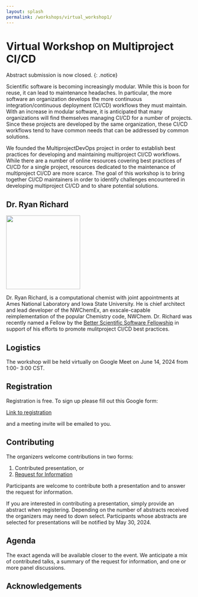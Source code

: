 ```yaml
---
layout: splash
permalink: /workshops/virtual_workshop1/
---
```


# Virtual Workshop on Multiproject CI/CD

Abstract submission is now closed.
{: .notice}

Scientific software is becoming increasingly modular. While this is boon for
reuse, it can lead to maintenance headaches. In particular, the more software
an organization develops the more continuous integration/continuous deployment
(CI/CD) workflows they must maintain. With an increase in modular software,
it is anticipated that many organizations will find themselves managing CI/CD
for a number of projects. Since these projects are developed by the same
organization, these CI/CD workflows tend to have common needs that can be
addressed by common solutions.

We founded the MultiprojectDevOps project in order to establish best practices
for developing and maintaining multiproject CI/CD workflows. While there are a
number of online resources covering best practices of CI/CD for a single
project, resources dedicated to the maintenance of multiproject CI/CD are more
scarce. The goal of this workshop is to bring together CI/CD maintainers in
order to identify challenges encountered in developing multiproject CI/CD and to
share potential solutions.

## Dr. Ryan Richard

<img src="../../assets/ryan_m_richard.jpg" width="200">

Dr. Ryan Richard, is a computational chemist with joint appointments at
Ames National Laboratory and Iowa State University. He is chief architect and
lead developer of the NWChemEx, an exscale-capable reimplementation of the
popular Chemistry code, NWChem. Dr. Richard was recently named a Fellow by the
[Better Scientific Software Fellowship](https://bssw.io/pages/bssw-fellowship-program)
in support of his efforts to promote mulitproject CI/CD best practices.

## Logistics

The workshop will be held virtually on Google Meet on June 14, 2024 from 1:00-
3:00 CST.

## Registration

Registration is free. To sign up please fill out this Google form:

[Link to registration](https://forms.gle/99fFQaAkAHX24Jve8)

and a meeting invite will be emailed to you.

## Contributing

The organizers welcome contributions in two forms:

1. Contributed presentation, or
2. [Request for Information](https://forms.gle/Zfk6amaDVpW6HbWB7)


Participants are welcome to contribute both a presentation and to answer the
request for information.

If you are interested in contributing a presentation, simply provide an abstract
when registering. Depending on the number of abstracts received the organizers
may need to down select. Participants whose abstracts are selected for
presentations will be notified by May 30, 2024.

## Agenda

The exact agenda will be available closer to the event. We anticipate a mix of
contributed talks, a summary of the request for information, and one or more
panel discussions.

## Acknowledgements
